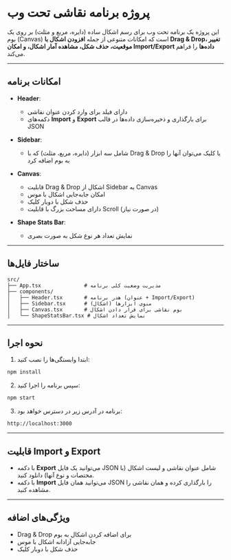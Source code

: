 
# پروژه برنامه نقاشی تحت وب

این پروژه یک برنامه تحت وب برای رسم اشکال ساده (دایره، مربع و مثلث) بر روی یک بوم (Canvas) است که امکانات متنوعی از جمله **افزودن اشکال با Drag & Drop، تغییر موقعیت، حذف شکل، مشاهده آمار اشکال، و امکان Import/Export داده‌ها** را فراهم می‌کند.

---

##  امکانات برنامه
- **Header**:
  - دارای فیلد برای وارد کردن عنوان نقاشی
  - دکمه‌های **Import** و **Export** برای بارگذاری و ذخیره‌سازی داده‌ها در قالب JSON

- **Sidebar**:
  - شامل سه ابزار (دایره، مربع، مثلث) که با Drag & Drop یا کلیک می‌توان آنها را به بوم اضافه کرد

- **Canvas**:
  - قابلیت Drag & Drop اشکال از Sidebar به Canvas
  - امکان جابه‌جایی اشکال با موس
  - حذف شکل با دوبار کلیک
  - دارای مساحت بزرگ با قابلیت Scroll (در صورت نیاز)

- **Shape Stats Bar**:
  - نمایش تعداد هر نوع شکل به صورت بصری

---

##  ساختار فایل‌ها
```
src/
├── App.tsx              # مدیریت وضعیت کلی برنامه
├── components/
│   ├── Header.tsx       # هدر برنامه (عنوان + Import/Export)
│   ├── Sidebar.tsx      # منوی ابزارها (اشکال)
│   ├── Canvas.tsx       # بوم نقاشی برای قرار دادن اشکال
│   └── ShapeStatsBar.tsx # نمایش تعداد اشکال
```

---

##  نحوه اجرا
1. ابتدا وابستگی‌ها را نصب کنید:
```bash
npm install
```

2. سپس برنامه را اجرا کنید:
```bash
npm start
```

3. برنامه در آدرس زیر در دسترس خواهد بود:
```
http://localhost:3000
```

---

##  قابلیت Import و Export
- با دکمه **Export** می‌توانید یک فایل JSON شامل عنوان نقاشی و لیست اشکال (با مختصات و نوع آنها) دانلود کنید.
- با دکمه **Import** می‌توانید همان فایل JSON را بارگذاری کرده و همان نقاشی را مشاهده کنید.

---

##  ویژگی‌های اضافه
- Drag & Drop برای اضافه کردن اشکال به بوم
- جابه‌جایی آزادانه اشکال با موس
- حذف شکل با دوبار کلیک

